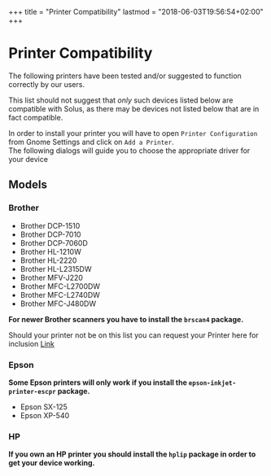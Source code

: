 +++
title = "Printer Compatibility"
lastmod = "2018-06-03T19:56:54+02:00"
+++
# Printer Compatibility

The following printers have been tested and/or suggested to function correctly by our users.

This list should not suggest that *only* such devices listed below are compatible with Solus, as there may be devices not listed below that are in fact compatible.

In order to install your printer you will have to open `Printer Configuration` from Gnome Settings and click on `Add a Printer`.  
The following dialogs will guide you to choose the appropriate driver for your device

## Models

### Brother

- Brother DCP-1510
- Brother DCP-7010
- Brother DCP-7060D
- Brother HL-1210W
- Brother HL-2220
- Brother HL-L2315DW
- Brother MFV-J220
- Brother MFC-L2700DW
- Brother MFC-L2740DW
- Brother MFC-J480DW

**For newer Brother scanners you have to install the `brscan4` package.**

Should your printer not be on this list you can request your Printer here for inclusion [Link](https://dev.solus-project.com/T83)

### Epson

**Some Epson printers will only work if you install the `epson-inkjet-printer-escpr` package.**

- Epson SX-125
- Epson XP-540

### HP

**If you own an HP printer you should install the `hplip` package in order to get your device working.**


